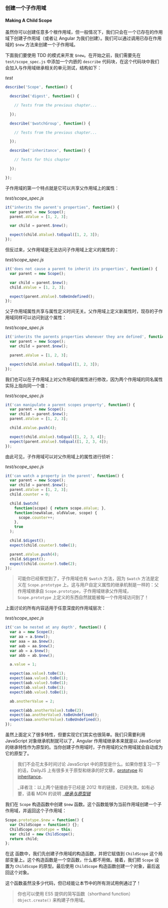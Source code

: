 ### 创建一个子作用域

#### Making A Child Scope

虽然你可以创建任意多个根作用域，但一般情况下，我们只会在一个已存在的作用域下创建子作用域（或者让 Angular 为我们创建）。我们可以通过调用已存在作用域的 `$new` 方法来创建一个子作用域。

下面我们要使用 TDD 的模式来开发 `$new`。在开始之前，我们需要先在 `test/scope_spec.js` 中添加一个内嵌的 `describe` 代码块，在这个代码块中我们会加入与作用域继承相关的单元测试，结构如下：

_test_

```js
describe('Scope', function() {

  describe('digest', function() {

    // Tests from the previous chapter...

  });

  describe('$watchGroup', function() {

    // Tests from the previous chapter...

  });

  describe('inheritance', function() {

    // Tests for this chapter

  }); 

});
```

子作用域的第一个特点就是它可以共享父作用域上的属性：

_test/scope\_spec.js_

```js
it("inherits the parent's properties", function() {
  var parent = new Scope();
  parent.aValue = [1, 2, 3];

  var child = parent.$new();

  expect(child.aValue).toEqual([1, 2, 3]);
});
```

但反过来，父作用域是无法访问子作用域上定义的属性的：

_test/scope\_spec.js_

```js
it('does not cause a parent to inherit its properties', function() {
  var parent = new Scope();

  var child = parent.$new();
  child.aValue = [1, 2, 3];

  expect(parent.aValue).toBeUndefined();
});
```

父子作用域属性共享与属性定义时间无关。父作用域上定义新属性时，现存的子作用域同样可以访问到这个属性：

_test/scope\_spec.js_

```js
it('inherits the parents properties whenever they are defined', function() {
  var parent = new Scope();
  var child = parent.$new();

  parent.aValue = [1, 2, 3];

  expect(child.aValue).toEqual([1, 2, 3]);
});
```

我们也可以在子作用域上对父作用域的属性进行修改，因为两个作用域的同名属性实际上指向同一个值：

_test/scope\_spec.js_

```js
it('can manipulate a parent scopes property', function() {
  var parent = new Scope();
  var child = parent.$new();
  parent.aValue = [1, 2, 3];

  child.aValue.push(4);

  expect(child.aValue).toEqual([1, 2, 3, 4]);
  expect(parent.aValue).toEqual([1, 2, 3, 4]);
});
```

由此可见，子作用域可以对父作用域上的属性进行侦听：

_test/scope\_spec.js_

```js
it('can watch a property in the parent', function() {
  var parent = new Scope();
  var child = parent.$new();
  parent.aValue = [1, 2, 3];
  child.counter = 0;

  child.$watch(
    function(scope) { return scope.aValue; },
    function(newValue, oldValue, scope) {
      scope.counter++;
    },
    true
  );

  child.$digest();
  expect(child.counter).toBe(1);

  parent.aValue.push(4);
  child.$digest();
  expect(child.counter).toBe(2);
});
```

> 可能你已经察觉到了，子作用域也有 `$watch` 方法，因为 `$watch` 方法是定义在 `Scope.prototype` 上。这与用户自定义属性的继承机制是一样的：父作用域继承自 `Scope.prototype`，子作用域继承父作用域，`Scope.prototype` 上定义的东西自然就能被每一个作用域访问到了！

上面讨论的所有内容适用于任意深度的作用域层次：

_test/scope\_spec.js_

```js
it('can be nested at any depth', function() {
  var a = new Scope();
  var aa = a.$new();
  var aaa = aa.$new();
  var aab = aa.$new();
  var ab = a.$new();
  var abb = ab.$new();

  a.value = 1;

  expect(aa.value).toBe(1);
  expect(aaa.value).toBe(1);
  expect(aab.value).toBe(1);
  expect(ab.value).toBe(1);
  expect(abb.value).toBe(1);

  ab.anotherValue = 2;

  expect(abb.anotherValue).toBe(2);
  expect(aa.anotherValue).toBeUndefined();
  expect(aaa.anotherValue).toBeUndefined();
});
```

虽然上面定义了很多特性，但要实现它们其实也很简单。我们只需要利用 JavaScript 对象继承机制就可以了，Angular 作用域继承本来就是以 JavaScript 的继承特性作为原型的。当你创建子作用域时，子作用域的父作用域就会自动成为它的原型了。

> 我们不会花太多时间讨论 JavaScript 中的原型是什么。如果你想复习一下的话，DailyJS 上有很多关于原型和继承的好文章，[prototype](http://dailyjs.com/2012/05/20/js101-prototype/) 和 [inheritance](http://dailyjs.com/2012/05/27/js101-prototype-chains/)。
>
> _译者注：以上两个链接由于已经是 2012 年的链接，已经失效。如有必要，请看 MDN 的说明 _[_继承与原型链_](https://developer.mozilla.org/zh-CN/docs/Web/JavaScript/Inheritance_and_the_prototype_chain)

我们在 `Scope`  构造函数中创建 `$new` 函数。这个函数能够为当前作用域创建一个子作用域，并返回这个子作用域：

```js
Scope.prototype.$new = function() {
  var ChildScope = function() {};
  ChildScope.prototype = this;
  var child = new ChildScope();
  return child;
};
```

在这 函数中，我们先创建子作用域的构造函数，并把它赋值到 `ChildScope` 这个局部变量上。这个构造函数是一个空函数，什么都不用做。接着，我们把 `Scope` 设置为 `ChildScope` 的原型。最后使用 `ChildScope` 构造函数创建一个对象，最后返回这个对象。

这个函数虽然没多少代码，但已经能让本节中的所有测试用例通过了！

> 你也可以使用 ES5 提供的简写函数（shorthand function）`Object.create()` 来构建子作用域。



